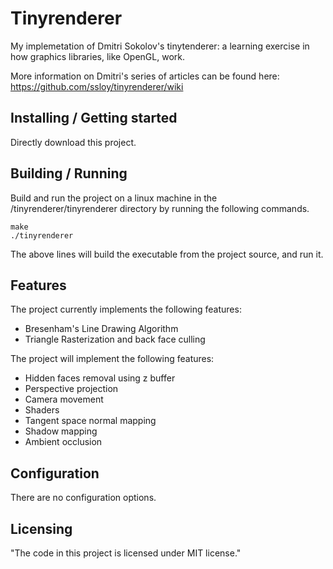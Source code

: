 # Tinyrenderer
My implemetation of Dmitri Sokolov's tinytenderer: a learning exercise in how graphics libraries,
like OpenGL, work. 

More information on Dmitri's series of articles can be found here: 
https://github.com/ssloy/tinyrenderer/wiki

## Installing / Getting started

Directly download this project.

## Building / Running

Build and run the project on a linux machine in the /tinyrenderer/tinyrenderer directory  by 
running the following commands.

```shell
make
./tinyrenderer
```

The above lines will build the executable from the project source, and run it.

## Features

The project currently implements the following features:
* Bresenham's Line Drawing Algorithm 
* Triangle Rasterization and back face culling

The project will implement the following features:
* Hidden faces removal using z buffer
* Perspective projection
* Camera movement
* Shaders
* Tangent space normal mapping
* Shadow mapping
* Ambient occlusion

## Configuration

There are no configuration options.

## Licensing

"The code in this project is licensed under MIT license."
